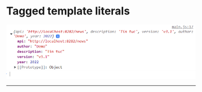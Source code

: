 # Tagged template literals

![Spread Object](Javascript/f8.javascrip.basic/detail/phan07-166/images/001.png 'Spread Object')

---

